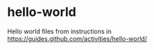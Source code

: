 # hello-world
Hello world files from instructions in https://guides.github.com/activities/hello-world/
